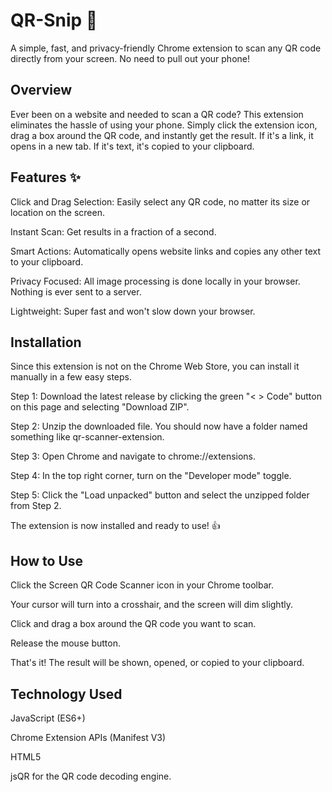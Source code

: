 # QR-Snip 🚀

A simple, fast, and privacy-friendly Chrome extension to scan any QR code directly from your screen. No need to pull out your phone!

## Overview
Ever been on a website and needed to scan a QR code? This extension eliminates the hassle of using your phone. Simply click the extension icon, drag a box around the QR code, and instantly get the result. If it's a link, it opens in a new tab. If it's text, it's copied to your clipboard.

## Features ✨
Click and Drag Selection: Easily select any QR code, no matter its size or location on the screen.

Instant Scan: Get results in a fraction of a second.

Smart Actions: Automatically opens website links and copies any other text to your clipboard.

Privacy Focused: All image processing is done locally in your browser. Nothing is ever sent to a server.

Lightweight: Super fast and won't slow down your browser.

## Installation
Since this extension is not on the Chrome Web Store, you can install it manually in a few easy steps.

Step 1: Download the latest release by clicking the green "< > Code" button on this page and selecting "Download ZIP".

Step 2: Unzip the downloaded file. You should now have a folder named something like qr-scanner-extension.

Step 3: Open Chrome and navigate to chrome://extensions.

Step 4: In the top right corner, turn on the "Developer mode" toggle.

Step 5: Click the "Load unpacked" button and select the unzipped folder from Step 2.

The extension is now installed and ready to use! 👍

## How to Use
Click the Screen QR Code Scanner icon in your Chrome toolbar.

Your cursor will turn into a crosshair, and the screen will dim slightly.

Click and drag a box around the QR code you want to scan.

Release the mouse button.

That's it! The result will be shown, opened, or copied to your clipboard.

## Technology Used
JavaScript (ES6+)

Chrome Extension APIs (Manifest V3)

HTML5

jsQR for the QR code decoding engine.







